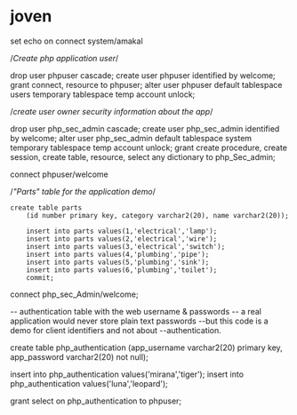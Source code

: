 # joven

set echo on
connect system/amakal

/*Create php application user*/

drop user phpuser cascade;
create user phpuser identified by welcome;
grant connect, resource to phpuser;
alter user phpuser default tablespace users temporary tablespace temp account unlock;

/*create user owner security information about the app*/

drop user php_sec_admin cascade;
create user php_sec_admin identified by welcome;
alter user php_sec_admin default tablespace system temporary tablespace temp account unlock;
grant create procedure, create session, create table, resource, select any dictionary to php_Sec_admin;

connect phpuser/welcome

/*"Parts" table for the application demo*/

	create table parts
		(id number primary key, category varchar2(20), name varchar2(20));

		insert into parts values(1,'electrical','lamp');
		insert into parts values(2,'electrical','wire');
		insert into parts values(3,'electrical','switch');
		insert into parts values(4,'plumbing','pipe');
		insert into parts values(5,'plumbing','sink');
		insert into parts values(6,'plumbing','toilet');
		commit;

connect php_sec_Admin/welcome;

-- authentication table with the web username & passwords
-- a real application would never store plain text passwords
--but this code is a demo for client identifiers and not about 
--authentication.

create table php_authentication
	(app_username varchar2(20) primary key, app_password varchar2(20) not null);

insert into php_authentication values('mirana','tiger');
insert into php_authentication values('luna','leopard');

grant select on php_authentication to phpuser;


